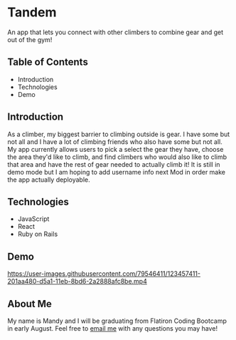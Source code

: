 # Tandem
An app that lets you connect with other climbers to combine gear and get out of the gym!

## Table of Contents
* Introduction
* Technologies
* Demo

## Introduction
As a climber, my biggest barrier to climbing outside is gear. I have some but not all and I have a lot of climbing friends who also have some but not all. My app currently allows users to pick a select the gear they have, choose the area they'd like to climb, and find climbers who would also like to climb that area and have the rest of gear needed to actually climb it! It is still in demo mode but I am hoping to add username info next Mod in order make the app actually deployable. 

## Technologies
* JavaScript
* React
* Ruby on Rails

## Demo
https://user-images.githubusercontent.com/79546411/123457411-201aa480-d5a1-11eb-8bd6-2a2888afc8be.mp4

## About Me
My name is Mandy and I will be graduating from Flatiron Coding Bootcamp in early August. Feel free to [email me](mailto:mandykparson@gmail.com) with any questions you may have!
